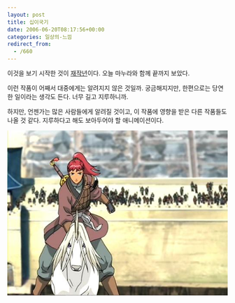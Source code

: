 ```yaml
---
layout: post
title: 십이국기
date: 2006-06-20T08:17:56+00:00
categories: 일상의-느낌
redirect_from:
  - /660
---
```


이것을 보기 시작한 것이 <a href="http://jinto.pe.kr/398">재작년</a>이다. 오늘 마누라와 함께 끝까지 보았다.

이런 작품이 어째서 대중에게는 알려지지 않은 것일까. 궁금해지지만, 한편으로는 당연한 일이라는 생각도 든다. 너무 길고 지루하니까.

하지만, 언젠가는 많은 사람들에게 알려질 것이고, 이 작품에 영향을 받은 다른 작품들도 나올 것 같다. 지루하다고 해도 보아두어야 할 애니메이션이다.

![ ](/assets/media/uploads_2006_06_12_countries_good.jpg)
